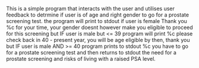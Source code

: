  This is a simple program that interacts with the user and utilises user feedback to detrmine if user is of age and right gender to go for a prostate screening test. the program will print to stdout if user is female Thank you %c for your time, your gender doesnt however make you eligible to proceed for this screening but IF user is male but <= 39 program will print %c please check back in 40 - present year, you will be age eligible by then, thank you but IF user is male AND >= 40 program prints to stdout %c you have to go for a prostate screening test and then returns to stdout the need for a prostate screening and risks of living with a raised PSA level.
